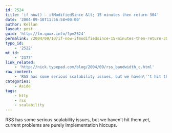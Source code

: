 ```yaml
---
id: 2524
title: 'if now() – ifModifiedSince &lt; 15 minutes then return 304'
date: '2004-09-10T11:56:58+00:00'
author: Kellan
layout: post
guid: 'http://lm.quxx.info/?p=2524'
permalink: /2004/09/10/if-now-ifmodifiedsince-15-minutes-then-return-304/
typo_id:
    - '2522'
mt_id:
    - '2377'
link_related:
    - 'http://nick.typepad.com/blog/2004/09/rss_bandwidth_c.html'
raw_content:
    - 'RSS has some serious scalability issues, but we haven\''t hit them yet, current problems are purely implementation hiccups.'
categories:
    - Aside
tags:
    - http
    - rss
    - scalability
---
```


RSS has some serious scalability issues, but we haven’t hit them yet, current problems are purely implementation hiccups.